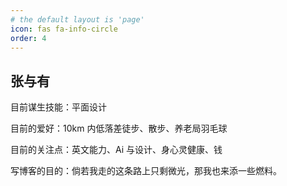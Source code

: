 ```yaml
---
# the default layout is 'page'
icon: fas fa-info-circle
order: 4
---
```

## 张与有

目前谋生技能：平面设计

目前的爱好：10km 内低落差徒步、散步、养老局羽毛球

目前的关注点：英文能力、Ai 与设计、身心灵健康、钱

写博客的目的：倘若我走的这条路上只剩微光，那我也来添一些燃料。
